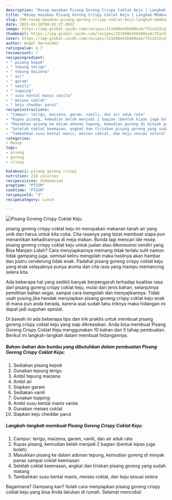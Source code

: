 ```yaml
---
description: "Resep masakan Pisang Goreng Crispy Coklat Keju | Langkah Membuat Pisang Goreng Crispy Coklat Keju Yang Enak Banget"
title: "Resep masakan Pisang Goreng Crispy Coklat Keju | Langkah Membuat Pisang Goreng Crispy Coklat Keju Yang Enak Banget"
slug: 596-resep-masakan-pisang-goreng-crispy-coklat-keju-langkah-membuat-pisang-goreng-crispy-coklat-keju-yang-enak-banget
date: 2021-01-18T00:02:27.892Z
image: https://img-global.cpcdn.com/recipes/1510d0e436488ea4/751x532cq70/pisang-goreng-crispy-coklat-keju-foto-resep-utama.jpg
thumbnail: https://img-global.cpcdn.com/recipes/1510d0e436488ea4/751x532cq70/pisang-goreng-crispy-coklat-keju-foto-resep-utama.jpg
cover: https://img-global.cpcdn.com/recipes/1510d0e436488ea4/751x532cq70/pisang-goreng-crispy-coklat-keju-foto-resep-utama.jpg
author: Angel Hernandez
ratingvalue: 4.7
reviewcount: 7
recipeingredient:
- " pisang kepok"
- " tepung terigu"
- " tepung maizena"
- " air"
- " garam"
- " vanili"
- " topping"
- " susu kental manis vanila"
- " meises coklat"
- " keju cheddar parut"
recipeinstructions:
- "Campur: terigu, maizena, garam, vanili, dan air aduk rata"
- "Kupas pisang, kemudian belah menjadi 2 bagian (bentuk kipas juga boleh)"
- "Masukkan pisang ke dalam adonan tepung, kemudian goreng di minyak panas sampai coklat keemasan"
- "Setelah coklat keemasan, angkat dan tiriskan pisang goreng yang sudah matang"
- "Tambahkan susu kental manis, meises coklat, dan keju sesuai selera"
categories:
- Resep
tags:
- pisang
- goreng
- crispy

katakunci: pisang goreng crispy 
nutrition: 218 calories
recipecuisine: Indonesian
preptime: "PT25M"
cooktime: "PT42M"
recipeyield: "3"
recipecategory: Lunch

---
```



![Pisang Goreng Crispy Coklat Keju](https://img-global.cpcdn.com/recipes/1510d0e436488ea4/751x532cq70/pisang-goreng-crispy-coklat-keju-foto-resep-utama.jpg)


pisang goreng crispy coklat keju ini merupakan makanan tanah air yang unik dan harus untuk kita coba. Cita rasanya yang lezat membuat siapa pun menantikan kehadirannya di meja makan.
Bunda lagi mencari ide resep pisang goreng crispy coklat keju untuk jualan atau dikonsumsi sendiri yang Bisa Manjain Lidah? Cara menyiapkannya memang tidak terlalu sulit namun tidak gampang juga. semisal keliru mengolah maka hasilnya akan hambar dan justru cenderung tidak enak. Padahal pisang goreng crispy coklat keju yang enak selayaknya punya aroma dan cita rasa yang mampu memancing selera kita.

Ada beberapa hal yang sedikit banyak berpengaruh terhadap kualitas rasa dari pisang goreng crispy coklat keju, mulai dari jenis bahan, selanjutnya pemilihan bahan segar, sampai cara mengolah dan menyajikannya. Tidak usah pusing jika hendak menyiapkan pisang goreng crispy coklat keju enak di mana pun anda berada, karena asal sudah tahu triknya maka hidangan ini dapat jadi suguhan spesial.




Di bawah ini ada beberapa tips dan trik praktis untuk membuat pisang goreng crispy coklat keju yang siap dikreasikan. Anda bisa membuat Pisang Goreng Crispy Coklat Keju menggunakan 10 bahan dan 5 tahap pembuatan. Berikut ini langkah-langkah dalam membuat hidangannya.

<!--inarticleads1-->

##### Bahan-bahan dan bumbu yang dibutuhkan dalam pembuatan Pisang Goreng Crispy Coklat Keju:

1. Sediakan  pisang kepok
1. Gunakan  tepung terigu
1. Ambil  tepung maizena
1. Ambil  air
1. Siapkan  garam
1. Sediakan  vanili
1. Gunakan  topping:
1. Ambil  susu kental manis vanila
1. Gunakan  meises coklat
1. Siapkan  keju cheddar parut




<!--inarticleads2-->

##### Langkah-langkah membuat Pisang Goreng Crispy Coklat Keju:

1. Campur: terigu, maizena, garam, vanili, dan air aduk rata
1. Kupas pisang, kemudian belah menjadi 2 bagian (bentuk kipas juga boleh)
1. Masukkan pisang ke dalam adonan tepung, kemudian goreng di minyak panas sampai coklat keemasan
1. Setelah coklat keemasan, angkat dan tiriskan pisang goreng yang sudah matang
1. Tambahkan susu kental manis, meises coklat, dan keju sesuai selera




Bagaimana? Gampang kan? Itulah cara menyiapkan pisang goreng crispy coklat keju yang bisa Anda lakukan di rumah. Selamat mencoba!
